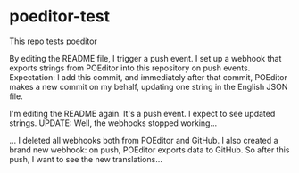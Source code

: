 # poeditor-test
This repo tests poeditor

By editing the README file, I trigger a push event. I set up a webhook that exports strings from POEditor into this repository on push events. Expectation: I add this commit, and immediately after that commit, POEditor makes a new commit on my behalf, updating one string in the English JSON file.

I'm editing the README again. It's a push event. I expect to see updated strings. UPDATE: Well, the webhooks stopped working...

... I deleted all webhooks both from POEditor and GitHub. I also created a brand new webhook: on push, POEditor exports data to GitHub. So after this push, I want to see the new translations...
